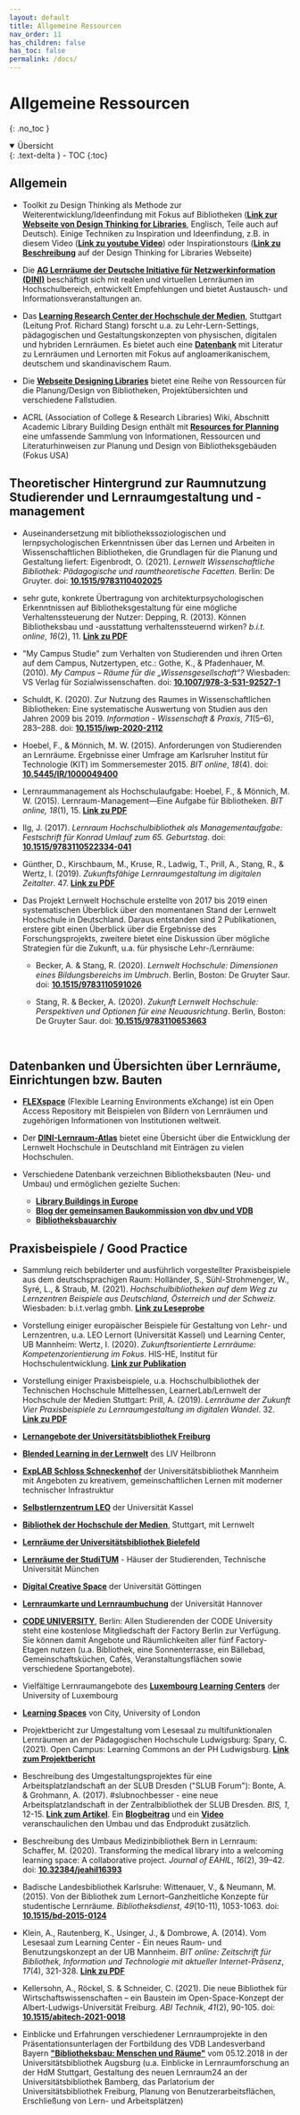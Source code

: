 ```yaml
---
layout: default
title: Allgemeine Ressourcen
nav_order: 11
has_children: false
has_toc: false
permalink: /docs/
---
```


# Allgemeine Ressourcen
{: .no_toc }

<details open markdown="block">
  <summary>
    Übersicht
  </summary>
  {: .text-delta }
- TOC
{:toc}
</details>

## Allgemein

-   Toolkit zu Design Thinking als Methode zur Weiterentwicklung/Ideenfindung mit Fokus auf Bibliotheken (**[Link zur Webseite von Design Thinking for Libraries](http://designthinkingforlibraries.com/)**, Englisch, Teile auch auf Deutsch). Einige Techniken zu Inspiration und Ideenfindung, z.B. in diesem Video (**[Link zu youtube Video](https://www.youtube.com/watch?v=wS4MpEAxYMk)**) oder Inspirationstours (**[Link zu Beschreibung](http://designthinkingforlibraries.com/inspiration-tours)** auf der Design Thinking for Libraries Webseite)

-   Die **[AG Lernräume der Deutsche Initiative für Netzwerkinformation (DINI)](https://dini.de/ag/lernraeume/)** beschäftigt sich mit realen und virtuellen Lernräumen im Hochschulbereich, entwickelt Empfehlungen und bietet Austausch- und Informationsveranstaltungen an.

-   Das **[Learning Research Center der Hochschule der Medien](https://learning-research.center/)**, Stuttgart
    (Leitung Prof. Richard Stang) forscht u.a. zu Lehr-Lern-Settings,
    pädagogischen und Gestaltungskonzepten von physischen, digitalen
    und hybriden Lernräumen. Es bietet auch eine **[Datenbank](https://learning-research.center/database)** mit Literatur zu Lernräumen und Lernorten mit Fokus auf angloamerikanischem, deutschem und skandinavischem Raum.

-   Die **[Webseite Designing Libraries](http://www.designinglibraries.org.uk)** bietet eine Reihe von Ressourcen
    für die Planung/Design von Bibliotheken, Projektübersichten und
    verschiedene Fallstudien.

-   ACRL (Association of College & Research Libraries) Wiki, Abschnitt Academic Library Building Design enthält mit **[Resources for Planning](https://acrl.libguides.com/c.php?g=459032&amp;p=3138023&amp;preview=883d26b2b199b4901ce74829e56d2e18)** eine umfassende Sammlung von Informationen, Ressourcen und
    Literaturhinweisen zur Planung und Design von Bibliotheksgebäuden
    (Fokus USA)

## Theoretischer Hintergrund zur Raumnutzung Studierender und Lernraumgestaltung und -management

-   Auseinandersetzung mit bibliothekssoziologischen und lernpsychologischen
    Erkenntnissen über das Lernen und Arbeiten in Wissenschaftlichen
    Bibliotheken, die Grundlagen für die Planung und Gestaltung liefert:
    Eigenbrodt, O. (2021). *Lernwelt Wissenschaftliche Bibliothek: Pädagogische und raumtheoretische Facetten.* Berlin: De Gruyter. doi: **[10.1515/9783110402025](https://doi.org/10.1515/9783110402025)**


-   sehr gute, konkrete Übertragung von architekturpsychologischen
    Erkenntnissen auf Bibliotheksgestaltung für eine mögliche
    Verhaltenssteuerung der Nutzer: Depping, R. (2013). Können
    Bibliotheksbau und -ausstattung verhaltenssteuernd wirken? *b.i.t.
    online*, *16*(2), 11. **[Link zu PDF](https://www.b-i-t-online.de/heft/2013-02/fachbeitrag-depping.pdf)**

-   "My Campus Studie" zum Verhalten von Studierenden und ihren Orten
    auf dem Campus, Nutzertypen, etc.: Gothe, K., & Pfadenhauer, M.
    (2010). *My Campus – Räume für die „Wissensgesellschaft“?*
    Wiesbaden: VS Verlag für Sozialwissenschaften. doi:
    **[10.1007/978-3-531-92527-1](https://doi.org/10.1007/978-3-531-92527-1)**

-   Schuldt, K. (2020). Zur Nutzung des Raumes in Wissenschaftlichen
    Bibliotheken: Eine systematische Auswertung von Studien aus den
    Jahren 2009 bis 2019. *Information - Wissenschaft & Praxis*,
    *71*(5–6), 283–288. doi:
    **[10.1515/iwp-2020-2112](https://doi.org/10.1515/iwp-2020-2112)**

-   Hoebel, F., & Mönnich, M. W. (2015). Anforderungen von Studierenden
    an Lernräume. Ergebnisse einer Umfrage am Karlsruher Institut für
    Technologie (KIT) im Sommersemester 2015. *BIT online*, *18*(4).
    doi:
    **[10.5445/IR/1000049400](https://doi.org/10.5445/IR/1000049400)**

-   Lernraummanagement als Hochschulaufgabe: Hoebel, F., &
    Mönnich, M. W. (2015). Lernraum-Management—Eine Aufgabe für
    Bibliotheken. *BIT online, 18*(1), 15. **[Link zu PDF](http://wp11227003.server-he.de/heft/2015-01/fachbeitrag-hoebel.pdf)**

-   Ilg, J. (2017). *Lernraum Hochschulbibliothek als Managementaufgabe:
    Festschrift für Konrad Umlauf zum 65. Geburtstag*. doi:
    **[10.1515/9783110522334-041](https://doi.org/10.1515/9783110522334-041)**

-   Günther, D., Kirschbaum, M., Kruse, R., Ladwig, T., Prill, A.,
    Stang, R., & Wertz, I. (2019). *Zukunftsfähige Lernraumgestaltung
    im digitalen Zeitalter*. 47. **[Link zu PDF](https://hochschulforumdigitalisierung.de/sites/default/files/dateien/HFD_AP_44-Zukunftsfaehige_Lernraumgestaltung_Web.pdf)**

-   Das Projekt Lernwelt Hochschule erstellte von 2017 bis 2019 einen
    systematischen Überblick über den momentanen Stand der Lernwelt
    Hochschule in Deutschland. Daraus entstanden sind 2 Publikationen,
    erstere gibt einen Überblick über die Ergebnisse des
    Forschungsprojekts, zweitere bietet eine Diskussion über mögliche
    Strategien für die Zukunft, u.a. für physische Lehr-/Lernräume:

    -   Becker, A. & Stang, R. (2020). *Lernwelt Hochschule: Dimensionen
        eines Bildungsbereichs im Umbruch*. Berlin, Boston: De Gruyter
        Saur. doi: **[10.1515/9783110591026](https://doi.org/10.1515/9783110591026)**

    -   Stang, R. & Becker, A. (2020). *Zukunft Lernwelt Hochschule:
        Perspektiven und Optionen für eine Neuausrichtung*. Berlin,
        Boston: De Gruyter Saur. doi: **[10.1515/9783110653663](https://doi.org/10.1515/9783110653663)**

 

## Datenbanken und Übersichten über Lernräume, Einrichtungen bzw. Bauten

-   **[FLEXspace](http://flexspace.org/)** (Flexible Learning Environments eXchange) ist ein Open
    Access Repository mit Beispielen von Bildern von Lernräumen und
    zugehörigen Informationen von Institutionen weltweit.

-   Der **[DINI-Lernraum-Atlas](https://intern.dini.de/confluence/display/LEHO)** bietet eine Übersicht über die Entwicklung
    der Lernwelt Hochschule in Deutschland mit Einträgen zu vielen
    Hochschulen.

-   Verschiedene Datenbank verzeichnen Bibliotheksbauten (Neu- und
    Umbau) und ermöglichen gezielte Suchen:

    - **[Library Buildings in Europe](https://www.librarybuildings.eu/)**
    - **[Blog der gemeinsamen Baukommission von dbv und VDB](https://bibliotheksbau.blogspot.com/)**
    - **[Bibliotheksbauarchiv](https://bibliothek.htwk-leipzig.de/ueber-uns/kooperationen/bibliotheksbauarchiv/)**

## Praxisbeispiele / Good Practice

-   Sammlung reich bebilderter und ausführlich vorgestellter Praxisbeispiele
    aus dem deutschsprachigen Raum: Holländer, S., Sühl-Strohmenger, W., Syré,
    L., & Straub, M. (2021). *Hochschulbibliotheken auf dem Weg zu Lernzentren
    Beispiele aus Deutschland, Österreich und der Schweiz.* Wiesbaden:
    b.i.t.verlag gmbh. **[Link zu Leseprobe](https://www.b-i-t-online.de/daten/bit_Innovativ_80_Hollaender-et-al_Leseprobe.pdf)**

-   Vorstellung einiger europäischer Beispiele für Gestaltung von Lehr-
    und Lernzentren, u.a. LEO Lernort (Universität Kassel) und
    Learning Center, UB Mannheim: Wertz, I. (2020).
    *Zukunftsorientierte Lernräume: Kompetenzorientierung im Fokus*.
    HIS-HE, Institut für Hochschulentwicklung. **[Link zur Publikation](https://his-he.de/publikationen/detail/zukunftsorientierte-lernraeume)**

-   Vorstellung einiger Praxisbeispiele, u.a. Hochschulbibliothek der
    Technischen Hochschule Mittelhessen, LearnerLab/Lernwelt der
    Hochschule der Medien Stuttgart: Prill, A. (2019). *Lernräume der
    Zukunft Vier Praxisbeispiele zu Lernraumgestaltung im digitalen
    Wandel*. 32. **[Link zu PDF](https://hochschulforumdigitalisierung.de/sites/default/files/dateien/HFD_AP_45-Lernraeume_der_Zukunft_Praxisbeispiele_Web.pdf)**

-   **[Lernangebote der Universitätsbibliothek Freiburg](https://www.ub.uni-freiburg.de/lernort/)**

-   **[Blended Learning in der Lernwelt](https://www.liv-projekte.de/lernwelt)** des LIV Heilbronn

-   **[ExpLAB Schloss Schneckenhof](https://www.bib.uni-mannheim.de/standorte/explab-schloss-schneckenhof/)** der Universitätsbibliothek Mannheim mit Angeboten zu kreativem, gemeinschaftlichen Lernen mit moderner technischer Infrastruktur

-   **[Selbstlernzentrum LEO](https://www.uni-kassel.de/einrichtung/servicecenter-lehre/besser-studieren/leo-lernort)** der Universität Kassel

-   **[Bibliothek der Hochschule der Medien](https://www.hdm-stuttgart.de/bibliothek/bibliothek/arbeiten)**, Stuttgart, mit Lernwelt

-   **[Lernräume der Universitätsbibliothek Bielefeld](https://www.ub.uni-bielefeld.de/ub/learn/space/)**

-   **[Lernräume der StudiTUM](https://www.sv.tum.de/sv/das-machen-wir/projekte/studitum-haeuser-der-studierenden/)** - Häuser der Studierenden, Technische Universität München

-   **[Digital Creative Space](https://www.uni-goettingen.de/de/digital+creative+space/603458.html)** der Universität Göttingen

-   **[Lernraumkarte und Lernraumbuchung](https://www.zqs.uni-hannover.de/de/qs/lernraum/)** der Universität Hannover

-   **[CODE UNIVERSITY](https://code.berlin/de/community/)**, Berlin: Allen Studierenden der CODE University
    steht eine kostenlose Mitgliedschaft der Factory Berlin zur
    Verfügung. Sie können damit Angebote und Räumlichkeiten aller fünf
    Factory-Etagen nutzen (u.a. Bibliothek, eine Sonnenterrasse, ein
    Bällebad, Gemeinschaftsküchen, Cafés, Veranstaltungsflächen sowie
    verschiedene Sportangebote).

-   Vielfältige Lernraumangebote des **[Luxembourg Learning Centers](https://wwwde.uni.lu/luxembourg_learning_centre)** der
    University of Luxembourg

-   **[Learning Spaces](https://www.city.ac.uk/lead/learning-spaces/about)** von City, University of London

-   Projektbericht zur Umgestaltung vom Lesesaal zu multifunktionalen Lernräumen an der Pädagogischen Hochschule Ludwigsburg: Spary, C. (2021). Open Campus: Learning Commons an der PH Ludwigsburg. **[Link zum Projektbericht](https://phbl-opus.phlb.de/frontdoor/index/index/start/0/rows/10/sortfield/score/sortorder/desc/searchtype/simple/query/spary/docId/813)**

-   Beschreibung des Umgestaltungsprojektes für eine Arbeitsplatzlandschaft an der SLUB Dresden ("SLUB Forum"): Bonte, A. & Grohmann, A. (2017). #slubnochbesser - eine neue Arbeitsplatzlandschaft in der Zentralbibliothek der SLUB Dresden. *BIS, 1*, 12-15. **[Link zum Artikel](https://slub.qucosa.de/api/qucosa%3A7927/attachment/ATT-0/)**. Ein **[Blogbeitrag](https://blog.slub-dresden.de/beitrag/2018/03/28/slubnochbesser-slub-forum-wurde-eroeffnet)** und ein **[Video](https://www.youtube.com/watch?v=FN1iOekNcJY&t=1s)** veranschaulichen den Umbau und das Endprodukt zusätzlich.

-   Beschreibung des Umbaus Medizinbibliothek Bern in Lernraum:
    Schaffer, M. (2020). Transforming the medical library into a
    welcoming learning space: A collaborative project. *Journal of
    EAHIL*, *16*(2), 39–42. doi:
    **[10.32384/jeahil16393](https://doi.org/10.32384/jeahil16393)**

-   Badische Landesbibliothek Karlsruhe: Wittenauer, V., & Neumann, M.
    (2015). Von der Bibliothek zum Lernort–Ganzheitliche Konzepte für
    studentische Lernräume. *Bibliotheksdienst*, *49*(10-11),
    1053-1063. doi: **[10.1515/bd-2015-0124](https://doi.org/10.1515/bd-2015-0124)**

-   Klein, A., Rautenberg, K., Usinger, J., & Dombrowe, A. (2014). Vom
    Lesesaal zum Learning Center - Ein neues Raum- und
    Benutzungskonzept an der UB Mannheim. *BIT online: Zeitschrift für
    Bibliothek, Information und Technologie mit aktueller
    Internet-Präsenz*, *17*(4), 321-328. **[Link zu PDF](https://www.b-i-t-online.de/heft/2014-04/fachbeitrag-rautenberg.pdf)**

-   Kellersohn, A., Röckel, S. & Schneider, C. (2021). Die neue
    Bibliothek für Wirtschaftswissenschaften – ein Baustein im
    Open-Space-Konzept der Albert-Ludwigs-Universität Freiburg. *ABI
    Technik*, *41*(2), 90-105. doi: **[10.1515/abitech-2021-0018](https://doi.org/10.1515/abitech-2021-0018)**

-   Einblicke und Erfahrungen verschiedener Lernraumprojekte in den
    Präsentationsunterlagen der Fortbildung des VDB Landesverband
    Bayern **["Bibliotheksbau: Menschen und Räume"](https://www.vdb-online.org/veranstaltungen/806/)** vom 05.12.2018 in der
    Universitätsbibliothek Augsburg (u.a. Einblicke in
    Lernraumforschung an der HdM Stuttgart, Gestaltung des neuen
    Lernraum24 an der Universitätsbibliothek Bamberg, das Parlatorium
    der Universitätsbibliothek Freiburg, Planung von
    Benutzerarbeitsflächen, Erschließung von Lern- und
    Arbeitsplätzen)
